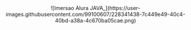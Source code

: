 <div align="center">![Imersao Alura JAVA_](https://user-images.githubusercontent.com/99100607/228341438-7c449e49-40c4-40bd-a38a-4c670ba05cae.png)</div>
